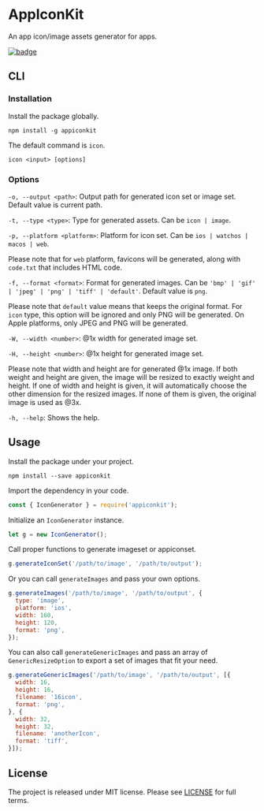 # AppIconKit

An app icon/image assets generator for apps.

[![badge](https://img.shields.io/npm/v/appiconkit.svg?color=blue)](https://www.npmjs.com/package/appiconkit)

## CLI

### Installation

Install the package globally.

```
npm install -g appiconkit
```

The default command is `icon`.

```
icon <input> [options]
```

### Options

`-o, --output <path>`: Output path for generated icon set or image set. Default value is current path.

`-t, --type <type>`: Type for generated assets. Can be `icon | image`.

`-p, --platform <platform>`: Platform for icon set. Can be `ios | watchos | macos | web`.

Please note that for `web` platform, favicons will be generated, along with `code.txt` that includes HTML code.

`-f, --format <format>`: Format for generated images. Can be `'bmp' | 'gif' | 'jpeg' | 'png' | 'tiff' | 'default'`. Default value is `png`.

Please note that `default` value means that keeps the original format. For `icon` type, this option will be ignored and only PNG will be generated. On Apple platforms, only JPEG and PNG will be generated.

`-W, --width <number>`: @1x width for generated image set.

`-H, --height <number>`: @1x height for generated image set.

Please note that width and height are for generated @1x image. If both weight and height are given, the image will be resized to exactly weight and height. If one of width and height is given, it will automatically choose the other dimension for the resized images. If none of them is given, the original image is used as @3x.

`-h, --help`: Shows the help.

## Usage

Install the package under your project.

```
npm install --save appiconkit
```

Import the dependency in your code.

```javascript
const { IconGenerator } = require('appiconkit');
```

Initialize an `IconGenerator` instance.

```javascript
let g = new IconGenerator();
```

Call proper functions to generate imageset or appiconset.

```javascript
g.generateIconSet('/path/to/image', '/path/to/output');
```

Or you can call `generateImages` and pass your own options.

```javascript
g.generateImages('/path/to/image', '/path/to/output', {
  type: 'image',
  platform: 'ios',
  width: 160,
  height: 120,
  format: 'png',
});
```

You can also call `generateGenericImages` and pass an array of `GenericResizeOption` to export a set of images that fit your need.

```javascript
g.generateGenericImages('/path/to/image', '/path/to/output', [{
  width: 16,
  height: 16,
  filename: '16icon',
  format: 'png',
}, {
  width: 32,
  height: 32,
  filename: 'anotherIcon',
  format: 'tiff',
}]);
```

## License

The project is released under MIT license. Please see [LICENSE](LICENSE) for full terms.